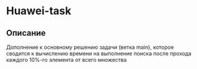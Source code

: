 # Huawei-task

## Описание
Дополнение к основному решению задачи (ветка main), которое сводится к вычислению времени на выполнение поиска после прохода каждого 10%-го элемента от всего множества
